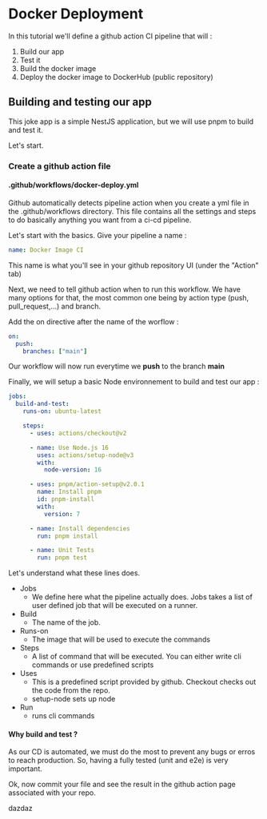 # Docker Deployment

In this tutorial we'll define a github action CI pipeline that will :
1. Build our app
2. Test it
3. Build the docker image
4. Deploy the docker image to DockerHub (public repository)

## Building and testing our app

This joke app is a simple NestJS application, but we will use pnpm to build and test it.

Let's start.

### Create a github action file

#### .github/workflows/docker-deploy.yml
Github automatically detects pipeline action when you create a yml file in the .github/workflows directory. This file contains all the settings and steps to do basically anything you want from a ci-cd pipeline.

Let's start with the basics. Give your pipeline a name :

```yaml
name: Docker Image CI
```

This name is what you'll see in your github repository UI (under the "Action" tab)

Next, we need to tell github action when to run this workflow. We have many options for that, the most common one being by action type (push, pull_request,...) and branch.

Add the on directive after the name of the worflow :

```yaml
on:
  push:
    branches: ["main"]
```

Our workflow will now run everytime we **push** to the branch **main**

Finally, we will setup a basic Node environnement to build and test our app :

```yaml
jobs:
  build-and-test:
    runs-on: ubuntu-latest

    steps:
      - uses: actions/checkout@v2

      - name: Use Node.js 16
        uses: actions/setup-node@v3
        with:
          node-version: 16

      - uses: pnpm/action-setup@v2.0.1
        name: Install pnpm
        id: pnpm-install
        with:
          version: 7

      - name: Install dependencies
        run: pnpm install

      - name: Unit Tests
        run: pnpm test
```

Let's understand what these lines does.

- Jobs
  - We define here what the pipeline actually does. Jobs takes a list of user defined job that will be executed on a runner.
- Build
  - The name of the job.
- Runs-on
  - The image that will be used to execute the commands
- Steps
  - A list of command that will be executed. You can either write cli commands or use predefined scripts
- Uses
  - This is a predefined script provided by github. Checkout checks out the code from the repo.
  - setup-node sets up node
- Run
  - runs cli commands

#### Why build and test ?

As our CD is automated, we must do the most to prevent any bugs or erros to reach production. So, having a fully tested (unit and e2e) is very important.

Ok, now commit your file and see the result in the github action page associated with your repo.


dazdaz
